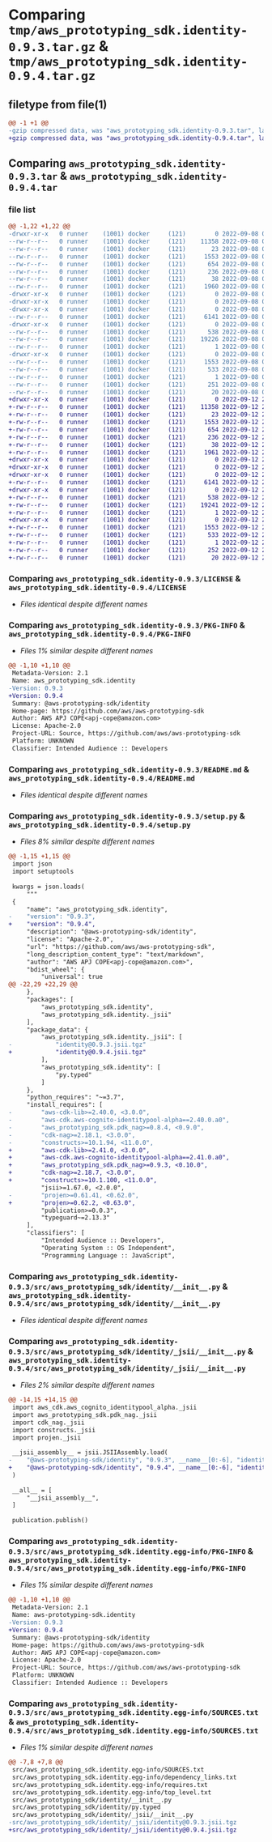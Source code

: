 # Comparing `tmp/aws_prototyping_sdk.identity-0.9.3.tar.gz` & `tmp/aws_prototyping_sdk.identity-0.9.4.tar.gz`

## filetype from file(1)

```diff
@@ -1 +1 @@
-gzip compressed data, was "aws_prototyping_sdk.identity-0.9.3.tar", last modified: Thu Sep  8 03:58:44 2022, max compression
+gzip compressed data, was "aws_prototyping_sdk.identity-0.9.4.tar", last modified: Mon Sep 12 23:25:49 2022, max compression
```

## Comparing `aws_prototyping_sdk.identity-0.9.3.tar` & `aws_prototyping_sdk.identity-0.9.4.tar`

### file list

```diff
@@ -1,22 +1,22 @@
-drwxr-xr-x   0 runner    (1001) docker     (121)        0 2022-09-08 03:58:44.628807 aws_prototyping_sdk.identity-0.9.3/
--rw-r--r--   0 runner    (1001) docker     (121)    11358 2022-09-08 03:58:26.000000 aws_prototyping_sdk.identity-0.9.3/LICENSE
--rw-r--r--   0 runner    (1001) docker     (121)       23 2022-09-08 03:58:26.000000 aws_prototyping_sdk.identity-0.9.3/MANIFEST.in
--rw-r--r--   0 runner    (1001) docker     (121)     1553 2022-09-08 03:58:44.628807 aws_prototyping_sdk.identity-0.9.3/PKG-INFO
--rw-r--r--   0 runner    (1001) docker     (121)      654 2022-09-08 03:58:26.000000 aws_prototyping_sdk.identity-0.9.3/README.md
--rw-r--r--   0 runner    (1001) docker     (121)      236 2022-09-08 03:58:26.000000 aws_prototyping_sdk.identity-0.9.3/pyproject.toml
--rw-r--r--   0 runner    (1001) docker     (121)       38 2022-09-08 03:58:44.628807 aws_prototyping_sdk.identity-0.9.3/setup.cfg
--rw-r--r--   0 runner    (1001) docker     (121)     1960 2022-09-08 03:58:26.000000 aws_prototyping_sdk.identity-0.9.3/setup.py
-drwxr-xr-x   0 runner    (1001) docker     (121)        0 2022-09-08 03:58:44.624807 aws_prototyping_sdk.identity-0.9.3/src/
-drwxr-xr-x   0 runner    (1001) docker     (121)        0 2022-09-08 03:58:44.624807 aws_prototyping_sdk.identity-0.9.3/src/aws_prototyping_sdk/
-drwxr-xr-x   0 runner    (1001) docker     (121)        0 2022-09-08 03:58:44.628807 aws_prototyping_sdk.identity-0.9.3/src/aws_prototyping_sdk/identity/
--rw-r--r--   0 runner    (1001) docker     (121)     6141 2022-09-08 03:58:26.000000 aws_prototyping_sdk.identity-0.9.3/src/aws_prototyping_sdk/identity/__init__.py
-drwxr-xr-x   0 runner    (1001) docker     (121)        0 2022-09-08 03:58:44.628807 aws_prototyping_sdk.identity-0.9.3/src/aws_prototyping_sdk/identity/_jsii/
--rw-r--r--   0 runner    (1001) docker     (121)      538 2022-09-08 03:58:26.000000 aws_prototyping_sdk.identity-0.9.3/src/aws_prototyping_sdk/identity/_jsii/__init__.py
--rw-r--r--   0 runner    (1001) docker     (121)    19226 2022-09-08 03:58:26.000000 aws_prototyping_sdk.identity-0.9.3/src/aws_prototyping_sdk/identity/_jsii/identity@0.9.3.jsii.tgz
--rw-r--r--   0 runner    (1001) docker     (121)        1 2022-09-08 03:58:26.000000 aws_prototyping_sdk.identity-0.9.3/src/aws_prototyping_sdk/identity/py.typed
-drwxr-xr-x   0 runner    (1001) docker     (121)        0 2022-09-08 03:58:44.628807 aws_prototyping_sdk.identity-0.9.3/src/aws_prototyping_sdk.identity.egg-info/
--rw-r--r--   0 runner    (1001) docker     (121)     1553 2022-09-08 03:58:43.000000 aws_prototyping_sdk.identity-0.9.3/src/aws_prototyping_sdk.identity.egg-info/PKG-INFO
--rw-r--r--   0 runner    (1001) docker     (121)      533 2022-09-08 03:58:44.000000 aws_prototyping_sdk.identity-0.9.3/src/aws_prototyping_sdk.identity.egg-info/SOURCES.txt
--rw-r--r--   0 runner    (1001) docker     (121)        1 2022-09-08 03:58:43.000000 aws_prototyping_sdk.identity-0.9.3/src/aws_prototyping_sdk.identity.egg-info/dependency_links.txt
--rw-r--r--   0 runner    (1001) docker     (121)      251 2022-09-08 03:58:44.000000 aws_prototyping_sdk.identity-0.9.3/src/aws_prototyping_sdk.identity.egg-info/requires.txt
--rw-r--r--   0 runner    (1001) docker     (121)       20 2022-09-08 03:58:44.000000 aws_prototyping_sdk.identity-0.9.3/src/aws_prototyping_sdk.identity.egg-info/top_level.txt
+drwxr-xr-x   0 runner    (1001) docker     (121)        0 2022-09-12 23:25:49.319387 aws_prototyping_sdk.identity-0.9.4/
+-rw-r--r--   0 runner    (1001) docker     (121)    11358 2022-09-12 23:25:28.000000 aws_prototyping_sdk.identity-0.9.4/LICENSE
+-rw-r--r--   0 runner    (1001) docker     (121)       23 2022-09-12 23:25:28.000000 aws_prototyping_sdk.identity-0.9.4/MANIFEST.in
+-rw-r--r--   0 runner    (1001) docker     (121)     1553 2022-09-12 23:25:49.319387 aws_prototyping_sdk.identity-0.9.4/PKG-INFO
+-rw-r--r--   0 runner    (1001) docker     (121)      654 2022-09-12 23:25:28.000000 aws_prototyping_sdk.identity-0.9.4/README.md
+-rw-r--r--   0 runner    (1001) docker     (121)      236 2022-09-12 23:25:28.000000 aws_prototyping_sdk.identity-0.9.4/pyproject.toml
+-rw-r--r--   0 runner    (1001) docker     (121)       38 2022-09-12 23:25:49.319387 aws_prototyping_sdk.identity-0.9.4/setup.cfg
+-rw-r--r--   0 runner    (1001) docker     (121)     1961 2022-09-12 23:25:28.000000 aws_prototyping_sdk.identity-0.9.4/setup.py
+drwxr-xr-x   0 runner    (1001) docker     (121)        0 2022-09-12 23:25:49.315387 aws_prototyping_sdk.identity-0.9.4/src/
+drwxr-xr-x   0 runner    (1001) docker     (121)        0 2022-09-12 23:25:49.315387 aws_prototyping_sdk.identity-0.9.4/src/aws_prototyping_sdk/
+drwxr-xr-x   0 runner    (1001) docker     (121)        0 2022-09-12 23:25:49.315387 aws_prototyping_sdk.identity-0.9.4/src/aws_prototyping_sdk/identity/
+-rw-r--r--   0 runner    (1001) docker     (121)     6141 2022-09-12 23:25:28.000000 aws_prototyping_sdk.identity-0.9.4/src/aws_prototyping_sdk/identity/__init__.py
+drwxr-xr-x   0 runner    (1001) docker     (121)        0 2022-09-12 23:25:49.319387 aws_prototyping_sdk.identity-0.9.4/src/aws_prototyping_sdk/identity/_jsii/
+-rw-r--r--   0 runner    (1001) docker     (121)      538 2022-09-12 23:25:28.000000 aws_prototyping_sdk.identity-0.9.4/src/aws_prototyping_sdk/identity/_jsii/__init__.py
+-rw-r--r--   0 runner    (1001) docker     (121)    19241 2022-09-12 23:25:28.000000 aws_prototyping_sdk.identity-0.9.4/src/aws_prototyping_sdk/identity/_jsii/identity@0.9.4.jsii.tgz
+-rw-r--r--   0 runner    (1001) docker     (121)        1 2022-09-12 23:25:28.000000 aws_prototyping_sdk.identity-0.9.4/src/aws_prototyping_sdk/identity/py.typed
+drwxr-xr-x   0 runner    (1001) docker     (121)        0 2022-09-12 23:25:49.315387 aws_prototyping_sdk.identity-0.9.4/src/aws_prototyping_sdk.identity.egg-info/
+-rw-r--r--   0 runner    (1001) docker     (121)     1553 2022-09-12 23:25:48.000000 aws_prototyping_sdk.identity-0.9.4/src/aws_prototyping_sdk.identity.egg-info/PKG-INFO
+-rw-r--r--   0 runner    (1001) docker     (121)      533 2022-09-12 23:25:49.000000 aws_prototyping_sdk.identity-0.9.4/src/aws_prototyping_sdk.identity.egg-info/SOURCES.txt
+-rw-r--r--   0 runner    (1001) docker     (121)        1 2022-09-12 23:25:48.000000 aws_prototyping_sdk.identity-0.9.4/src/aws_prototyping_sdk.identity.egg-info/dependency_links.txt
+-rw-r--r--   0 runner    (1001) docker     (121)      252 2022-09-12 23:25:48.000000 aws_prototyping_sdk.identity-0.9.4/src/aws_prototyping_sdk.identity.egg-info/requires.txt
+-rw-r--r--   0 runner    (1001) docker     (121)       20 2022-09-12 23:25:49.000000 aws_prototyping_sdk.identity-0.9.4/src/aws_prototyping_sdk.identity.egg-info/top_level.txt
```

### Comparing `aws_prototyping_sdk.identity-0.9.3/LICENSE` & `aws_prototyping_sdk.identity-0.9.4/LICENSE`

 * *Files identical despite different names*

### Comparing `aws_prototyping_sdk.identity-0.9.3/PKG-INFO` & `aws_prototyping_sdk.identity-0.9.4/PKG-INFO`

 * *Files 1% similar despite different names*

```diff
@@ -1,10 +1,10 @@
 Metadata-Version: 2.1
 Name: aws_prototyping_sdk.identity
-Version: 0.9.3
+Version: 0.9.4
 Summary: @aws-prototyping-sdk/identity
 Home-page: https://github.com/aws/aws-prototyping-sdk
 Author: AWS APJ COPE<apj-cope@amazon.com>
 License: Apache-2.0
 Project-URL: Source, https://github.com/aws/aws-prototyping-sdk
 Platform: UNKNOWN
 Classifier: Intended Audience :: Developers
```

### Comparing `aws_prototyping_sdk.identity-0.9.3/README.md` & `aws_prototyping_sdk.identity-0.9.4/README.md`

 * *Files identical despite different names*

### Comparing `aws_prototyping_sdk.identity-0.9.3/setup.py` & `aws_prototyping_sdk.identity-0.9.4/setup.py`

 * *Files 8% similar despite different names*

```diff
@@ -1,15 +1,15 @@
 import json
 import setuptools
 
 kwargs = json.loads(
     """
 {
     "name": "aws_prototyping_sdk.identity",
-    "version": "0.9.3",
+    "version": "0.9.4",
     "description": "@aws-prototyping-sdk/identity",
     "license": "Apache-2.0",
     "url": "https://github.com/aws/aws-prototyping-sdk",
     "long_description_content_type": "text/markdown",
     "author": "AWS APJ COPE<apj-cope@amazon.com>",
     "bdist_wheel": {
         "universal": true
@@ -22,29 +22,29 @@
     },
     "packages": [
         "aws_prototyping_sdk.identity",
         "aws_prototyping_sdk.identity._jsii"
     ],
     "package_data": {
         "aws_prototyping_sdk.identity._jsii": [
-            "identity@0.9.3.jsii.tgz"
+            "identity@0.9.4.jsii.tgz"
         ],
         "aws_prototyping_sdk.identity": [
             "py.typed"
         ]
     },
     "python_requires": "~=3.7",
     "install_requires": [
-        "aws-cdk-lib>=2.40.0, <3.0.0",
-        "aws-cdk.aws-cognito-identitypool-alpha==2.40.0.a0",
-        "aws_prototyping_sdk.pdk_nag>=0.8.4, <0.9.0",
-        "cdk-nag>=2.18.1, <3.0.0",
-        "constructs>=10.1.94, <11.0.0",
+        "aws-cdk-lib>=2.41.0, <3.0.0",
+        "aws-cdk.aws-cognito-identitypool-alpha==2.41.0.a0",
+        "aws_prototyping_sdk.pdk_nag>=0.9.3, <0.10.0",
+        "cdk-nag>=2.18.7, <3.0.0",
+        "constructs>=10.1.100, <11.0.0",
         "jsii>=1.67.0, <2.0.0",
-        "projen>=0.61.41, <0.62.0",
+        "projen>=0.62.2, <0.63.0",
         "publication>=0.0.3",
         "typeguard~=2.13.3"
     ],
     "classifiers": [
         "Intended Audience :: Developers",
         "Operating System :: OS Independent",
         "Programming Language :: JavaScript",
```

### Comparing `aws_prototyping_sdk.identity-0.9.3/src/aws_prototyping_sdk/identity/__init__.py` & `aws_prototyping_sdk.identity-0.9.4/src/aws_prototyping_sdk/identity/__init__.py`

 * *Files identical despite different names*

### Comparing `aws_prototyping_sdk.identity-0.9.3/src/aws_prototyping_sdk/identity/_jsii/__init__.py` & `aws_prototyping_sdk.identity-0.9.4/src/aws_prototyping_sdk/identity/_jsii/__init__.py`

 * *Files 2% similar despite different names*

```diff
@@ -14,15 +14,15 @@
 import aws_cdk.aws_cognito_identitypool_alpha._jsii
 import aws_prototyping_sdk.pdk_nag._jsii
 import cdk_nag._jsii
 import constructs._jsii
 import projen._jsii
 
 __jsii_assembly__ = jsii.JSIIAssembly.load(
-    "@aws-prototyping-sdk/identity", "0.9.3", __name__[0:-6], "identity@0.9.3.jsii.tgz"
+    "@aws-prototyping-sdk/identity", "0.9.4", __name__[0:-6], "identity@0.9.4.jsii.tgz"
 )
 
 __all__ = [
     "__jsii_assembly__",
 ]
 
 publication.publish()
```

### Comparing `aws_prototyping_sdk.identity-0.9.3/src/aws_prototyping_sdk.identity.egg-info/PKG-INFO` & `aws_prototyping_sdk.identity-0.9.4/src/aws_prototyping_sdk.identity.egg-info/PKG-INFO`

 * *Files 1% similar despite different names*

```diff
@@ -1,10 +1,10 @@
 Metadata-Version: 2.1
 Name: aws-prototyping-sdk.identity
-Version: 0.9.3
+Version: 0.9.4
 Summary: @aws-prototyping-sdk/identity
 Home-page: https://github.com/aws/aws-prototyping-sdk
 Author: AWS APJ COPE<apj-cope@amazon.com>
 License: Apache-2.0
 Project-URL: Source, https://github.com/aws/aws-prototyping-sdk
 Platform: UNKNOWN
 Classifier: Intended Audience :: Developers
```

### Comparing `aws_prototyping_sdk.identity-0.9.3/src/aws_prototyping_sdk.identity.egg-info/SOURCES.txt` & `aws_prototyping_sdk.identity-0.9.4/src/aws_prototyping_sdk.identity.egg-info/SOURCES.txt`

 * *Files 1% similar despite different names*

```diff
@@ -7,8 +7,8 @@
 src/aws_prototyping_sdk.identity.egg-info/SOURCES.txt
 src/aws_prototyping_sdk.identity.egg-info/dependency_links.txt
 src/aws_prototyping_sdk.identity.egg-info/requires.txt
 src/aws_prototyping_sdk.identity.egg-info/top_level.txt
 src/aws_prototyping_sdk/identity/__init__.py
 src/aws_prototyping_sdk/identity/py.typed
 src/aws_prototyping_sdk/identity/_jsii/__init__.py
-src/aws_prototyping_sdk/identity/_jsii/identity@0.9.3.jsii.tgz
+src/aws_prototyping_sdk/identity/_jsii/identity@0.9.4.jsii.tgz
```

